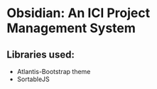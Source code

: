 # Obsidian: An ICI Project Management System

## Libraries used:
- Atlantis-Bootstrap theme
- SortableJS

